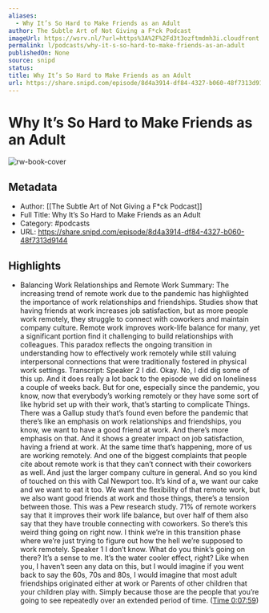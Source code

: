```yaml
---
aliases:
  - Why It’s So Hard to Make Friends as an Adult
author: The Subtle Art of Not Giving a F*ck Podcast
imageUrl: https://wsrv.nl/?url=https%3A%2F%2Fd3t3ozftmdmh3i.cloudfront.net%2Fstaging%2Fpodcast_uploaded_nologo%2F39349388%2F39349388-1698204872410-8e50b73eefbf6.jpg&w=100&h=100
permalink: l/podcasts/why-it-s-so-hard-to-make-friends-as-an-adult
publishedOn: None
source: snipd
status: 
title: Why It’s So Hard to Make Friends as an Adult
url: https://share.snipd.com/episode/8d4a3914-df84-4327-b060-48f7313d9144
---
```

# Why It’s So Hard to Make Friends as an Adult

![rw-book-cover](https://wsrv.nl/?url=https%3A%2F%2Fd3t3ozftmdmh3i.cloudfront.net%2Fstaging%2Fpodcast_uploaded_nologo%2F39349388%2F39349388-1698204872410-8e50b73eefbf6.jpg&w=100&h=100)

## Metadata

- Author: [[The Subtle Art of Not Giving a F*ck Podcast]]
- Full Title: Why It’s So Hard to Make Friends as an Adult
- Category: #podcasts
- URL: https://share.snipd.com/episode/8d4a3914-df84-4327-b060-48f7313d9144

## Highlights

- Balancing Work Relationships and Remote Work
  Summary:
  The increasing trend of remote work due to the pandemic has highlighted the importance of work relationships and friendships.
  Studies show that having friends at work increases job satisfaction, but as more people work remotely, they struggle to connect with coworkers and maintain company culture. Remote work improves work-life balance for many, yet a significant portion find it challenging to build relationships with colleagues.
  This paradox reflects the ongoing transition in understanding how to effectively work remotely while still valuing interpersonal connections that were traditionally fostered in physical work settings.
  Transcript:
  Speaker 2
  I did. Okay. No, I did dig some of this up. And it does really a lot back to the episode we did on loneliness a couple of weeks back. But for one, especially since the pandemic, you know, now that everybody’s working remotely or they have some sort of like hybrid set up with their work, that’s starting to complicate Things. There was a Gallup study that’s found even before the pandemic that there’s like an emphasis on work relationships and friendships, you know, we want to have a good friend at work. And there’s more emphasis on that. And it shows a greater impact on job satisfaction, having a friend at work. At the same time that’s happening, more of us are working remotely. And one of the biggest complaints that people cite about remote work is that they can’t connect with their coworkers as well. And just the larger company culture in general. And so you kind of touched on this with Cal Newport too. It’s kind of a, we want our cake and we want to eat it too. We want the flexibility of that remote work, but we also want good friends at work and those things, there’s a tension between those. This was a Pew research study. 71% of remote workers say that it improves their work life balance, but over half of them also say that they have trouble connecting with coworkers. So there’s this weird thing going on right now. I think we’re in this transition phase where we’re just trying to figure out how the hell we’re supposed to work remotely.
  Speaker 1
  I don’t know. What do you think’s going on there? It’s a sense to me. It’s the water cooler effect, right? Like when you, I haven’t seen any data on this, but I would imagine if you went back to say the 60s, 70s and 80s, I would imagine that most adult friendships originated either at work or Parents of other children that your children play with. Simply because those are the people that you’re going to see repeatedly over an extended period of time. ([Time 0:07:59](https://share.snipd.com/snip/9f531396-5f5a-446c-9a6b-30507e6553b6))
